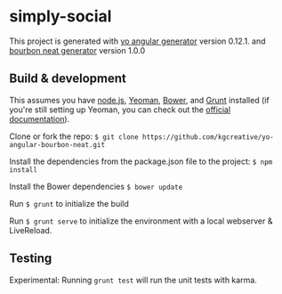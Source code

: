 # simply-social

This project is generated with [yo angular generator](https://github.com/yeoman/generator-angular)
version 0.12.1. and  [bourbon neat generator](https://github.com/koolth/generator-bourbon-neat) version 1.0.0

## Build & development

This assumes you have [node.js](https://nodejs.org/), [Yeoman](http://yeoman.io/), [Bower](http://bower.io/), and [Grunt](http://gruntjs.com/) installed (if you're still setting up Yeoman, you can check out the [official documentation](http://yeoman.io/learning/index.html)).

Clone or fork the repo:
`$ git clone https://github.com/kgcreative/yo-angular-bourbon-neat.git`

Install the dependencies from the package.json file to the project:
`$ npm install`

Install the Bower dependencies 
`$ bower update`

Run `$ grunt` to initialize the build

Run `$ grunt serve` to initialize the environment with a local webserver & LiveReload.

## Testing

Experimental: Running `grunt test` will run the unit tests with karma.
